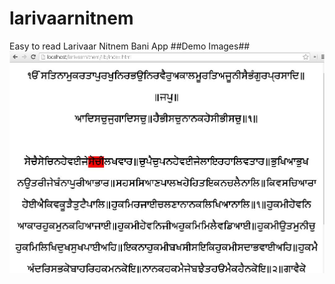 larivaarnitnem
==============

Easy to read Larivaar Nitnem Bani App
##Demo Images##
![Waheguru](/assets/larivarpadchedhighlighter.JPG?raw=true)

